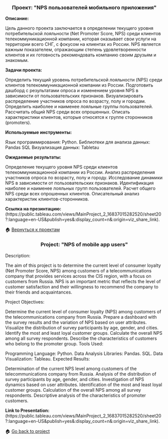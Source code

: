 
<h3 align="center">Проект:  "NPS пользователей мобильного приложения"</h3>

**Описание:**

 Цель данного проекта заключается в определении текущего уровня потребительской лояльности (Net Promoter Score, NPS) среди клиентов телекоммуникационной компании, которая оказывает свои услуги на территории всего СНГ, с фокусом на клиентах из России. NPS является важным показателем, отражающим степень удовлетворенности клиентов и их готовность рекомендовать компанию своим друзьям и знакомым.

**Задачи проекта:**

  Определить текущий уровень потребительской лояльности (NPS) среди клиентов телекоммуникационной компании из России.
  Подготовить дашборд с результатами опроса и изменением уровня NPS в зависимости от пользовательских признаков.
  Визуализировать распределение участников опроса по возрасту, полу и городам.
  Определить наиболее и наименее лояльные группы пользователей.
  Рассчитать общий NPS среди всех опрошенных.
  Описать характеристики клиентов, которые относятся к группе сторонников (promoters).
  
**Используемые инструменты:**

  Язык программирования: Python.
  Библиотеки для анализа данных: Pandas
  SQL
  Визуализация данных: Tabletau
  
**Ожидаемые результаты:**

  Определение текущего уровня NPS среди клиентов телекоммуникационной компании из России.
  Анализ распределения участников опроса по возрасту, полу и городу.
  Исследование динамики NPS в зависимости от пользовательских признаков.
  Идентификация наиболее и наименее лояльных групп пользователей.
  Расчет общего NPS среди всех опрошенных клиентов.
  Описательный анализ характеристик клиентов-сторонников.
<div class="alert alert-info">
<b>Ссылка на презинтацию:</b>
<br>  (https://public.tableau.com/views/MainProject_2_16837015282520/sheet20?:language=en-US&publish=yes&:display_count=n&:origin=viz_share_link).
</div>


🏠  <a href="https://github.com/MalykhinViktor/Yandex_praktikum" target="_blank">Вернуться к проектам</a>

<h3 align="center">Project: "NPS of mobile app users"</h3>
Description:

The aim of this project is to determine the current level of consumer loyalty (Net Promoter Score, NPS) among customers of a telecommunications company that provides services across the CIS region, with a focus on customers from Russia. NPS is an important metric that reflects the level of customer satisfaction and their willingness to recommend the company to their friends and acquaintances.

Project Objectives:

Determine the current level of consumer loyalty (NPS) among customers of the telecommunications company from Russia.
Prepare a dashboard with the survey results and the variation of NPS based on user attributes.
Visualize the distribution of survey participants by age, gender, and cities.
Identify the most and least loyal customer groups.
Calculate the overall NPS among all survey respondents.
Describe the characteristics of customers who belong to the promoter group.
Tools Used:

Programming Language: Python.
Data Analysis Libraries: Pandas.
SQL.
Data Visualization: Tableau.
Expected Results:

Determination of the current NPS level among customers of the telecommunications company from Russia.
Analysis of the distribution of survey participants by age, gender, and cities.
Investigation of NPS dynamics based on user attributes.
Identification of the most and least loyal customer groups.
Calculation of the overall NPS among all survey respondents.
Descriptive analysis of the characteristics of promoter customers.
<div class="alert alert-info">
<b>Link to Presentation:</b>
<br>  (https://public.tableau.com/views/MainProject_2_16837015282520/sheet20?:language=en-US&publish=yes&:display_count=n&:origin=viz_share_link).
</div>


🏠  <a href="https://github.com/MalykhinViktor/Yandex_praktikum" target="_blank">Go back to project</a>
